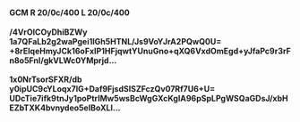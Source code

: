 #### GCM R 20/0c/400 L 20/0c/400
**/4VrOlCOyDhiBZWy**<br/>**1a7QFaLb2g2waPgei1lGh5HTNL/Js9VoYJrA2PQwQ0U=**<br/>**+8rElqeHmyJCk16oFxIP1HFjqwtYUnuGno+qXQ6VxdOmEgd+yJfaPc9r3rFn8o5FnI/gkVLWc0YMprjd...**<br/><br/>
**1x0NrTsorSFXR/db**<br/>**y0ipUC9cYLoqx7lG+Daf9FjsdSlSZFczQv07Rf7U6+U=**<br/>**UDcTie7ifk9tnJy1poPtrlMw5wsBcWgGXcKglA96pSpLPgWSQaGDsJ/xbHEZbTXK4bvnydeo5elBoXLl...**